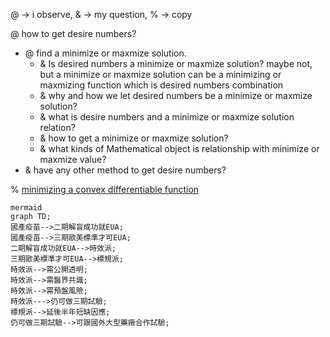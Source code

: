 
@ -> i observe, & -> my question, % -> copy

@ how to get desire numbers?

- @ find a minimize or maxmize solution.
  - & Is desired numbers a minimize or maxmize solution? maybe not, but a minimize or maxmize solution can be a minimizing or maxmizing function which is desired numbers combination
  - & why and how we let desired numbers be a minimize or maxmize solution? 
  - & what is desire numbers and a minimize or maxmize solution relation? 
  - & how to get a minimize or maxmize solution? 
  - & what kinds of Mathematical object is relationship with minimize or maxmize value?
- & have any other method to get desire numbers?

% [minimizing a convex differentiable function](https://scholar.google.com/citations?view_op=view_citation&hl=zh-TW&user=Mqz_yhAAAAAJ&citation_for_view=Mqz_yhAAAAAJ:Z5m8FVwuT1cC)



```
mermaid
graph TD;
國產疫苗-->二期解盲成功就EUA;
國產疫苗-->三期歐美標準才可EUA;
二期解盲成功就EUA-->時效派;
三期歐美標準才可EUA-->標規派;
時效派-->需公開透明;
時效派-->需醫界共識;
時效派-->需預盤風險;
時效派--->仍可做三期試驗;
標規派-->延後半年短缺因應;
仍可做三期試驗-->可跟國外大型藥廠合作試驗;
```
